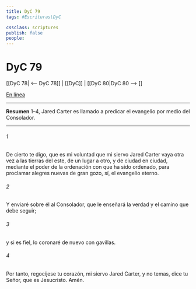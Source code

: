 ```yaml
---
title: DyC 79
tags: #Escrituras\DyC

cssclass: scriptures
publish: false
people:
---
```


# DyC 79
[[DyC 78| <-- DyC 78]] | [[DyC]] | [[DyC 80|DyC 80 --> ]]

[En línea](https://churchofjesuschrist.org/study/scriptures/dc-testament/dc/79?lang=spa)

---
__Resumen__
1–4, Jared Carter es llamado a predicar el evangelio por medio del Consolador.

---
###### 1 
De cierto te digo, que es mi voluntad que mi siervo Jared Carter vaya otra vez a las tierras del este, de un lugar a otro, y de ciudad en ciudad, mediante el poder de la ordenación con que ha sido ordenado, para proclamar alegres nuevas de gran gozo, sí, el evangelio eterno.

###### 2 
Y enviaré sobre él al Consolador, que le enseñará la verdad y el camino que debe seguir;

###### 3 
y si es fiel, lo coronaré de nuevo con gavillas.

###### 4 
Por tanto, regocíjese tu corazón, mi siervo Jared Carter, y no temas, dice tu Señor, que es Jesucristo. Amén.

